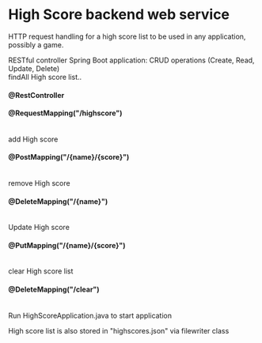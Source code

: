 # High Score backend web service

HTTP request handling for a high score list to be used in any application, possibly a game. 

RESTful controller Spring Boot application:
CRUD operations (Create, Read, Update, Delete) 
<br>
findAll High score list..
<h4>@RestController</h4>
<h4>@RequestMapping("/highscore")</h4>
<br>
add High score
<h4> @PostMapping("/{name}/{score}")</h4>
<br>
remove High score
<h4> @DeleteMapping("/{name}")</h4>
<br>
Update High score
<h4>@PutMapping("/{name}/{score}")</h4>
<br>
clear High score list
<h4> @DeleteMapping("/clear")</h4>

<br>
Run HighScoreApplication.java to start application

High score list is also stored in "highscores.json" via filewriter class

  
